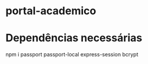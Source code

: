 # portal-academico

# Dependências necessárias

npm i passport passport-local express-session bcrypt


